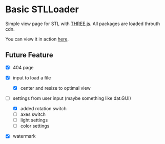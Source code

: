 # Basic STLLoader

Simple view page for STL with [THREE.js](https://threejs.org). All packages are loaded throuth cdn.

You can view it in action [here](https://sensii33-stlviewer.netlify.app).

  
## Future Feature

- [x] 404 page

- [x] input to load a file
  - [x] center and resize to optimal view

- [ ] settings from user input (maybe something like dat.GUI)
  - [x] added rotation switch
  - [ ] axes switch
  - [ ] light settings
  - [ ] color settings

- [x] watermark